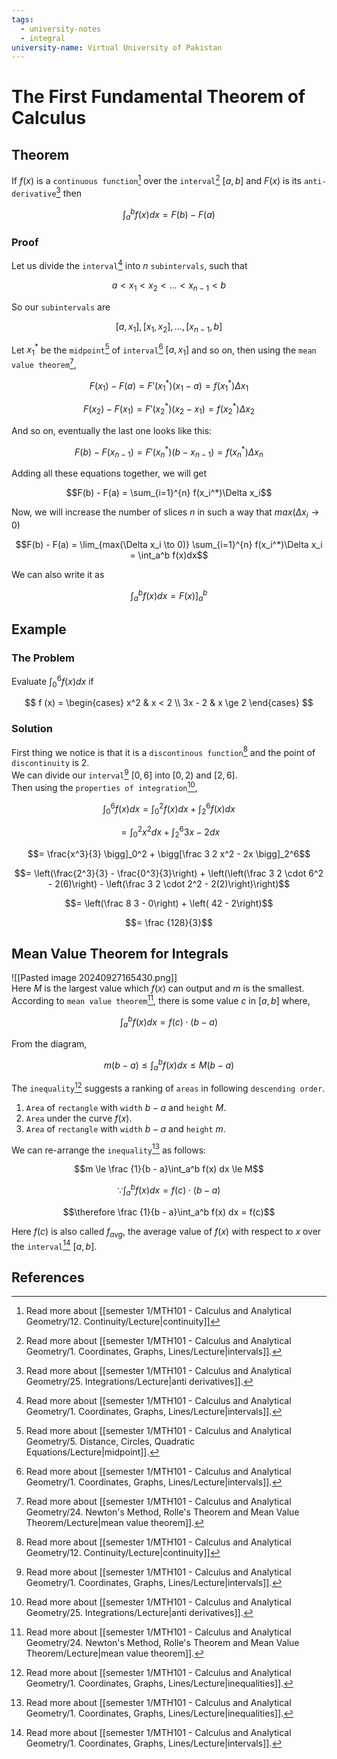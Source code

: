 ```yaml
---
tags:
  - university-notes
  - integral
university-name: Virtual University of Pakistan
---
```


# The First Fundamental Theorem of Calculus
## Theorem
If $f(x)$ is a `continuous function`[^1] over the `interval`[^2] $[a, b]$ and $F(x)$ is its `anti-derivative`[^3] then

$$\int_a^b f(x) dx = F(b) - F(a)$$

### Proof
Let us divide the `interval`[^2] into $n$ `subintervals`, such that  

$$a < x_1 < x_2 < \ldots < x_{n-1} < b$$

So our `subintervals` are  

$$[a, x_1], [x_1, x_2], \ldots , [x_{n - 1}, b]$$

Let $x_1^*$ be the `midpoint`[^4] of `interval`[^2] $[a, x_1]$ and so on, then using the `mean value theorem`[^5],  

$$F(x_1) - F(a) = F'(x_1^*)(x_1 - a) = f(x_1^*) \Delta x_1$$

$$F(x_2) - F(x_1) = F'(x_2^*)(x_2 - x_1) = f(x_2^*) \Delta x_2$$

And so on, eventually the last one looks like this:  

$$F(b) - F(x_{n-1}) = F'(x_n^*)(b - x_{n-1}) = f(x_n^*)\Delta x_n$$

Adding all these equations together, we will get  

$$F(b) - F(a) = \sum_{i=1}^{n} f(x_i^*)\Delta x_i$$

Now, we will increase the number of slices $n$ in such a way that $max (\Delta x_{i} \to 0)$  

$$F(b) - F(a) = \lim_{max(\Delta x_i \to 0)} \sum_{i=1}^{n} f(x_i^*)\Delta x_i = \int_a^b f(x)dx$$

We can also write it as  

$$\int_{a}^{b} f(x) dx = F(x) \bigg]_{a}^{b}$$

## Example
### The Problem

Evaluate $\int_0^6 f(x) dx$ if 

$$
f (x) = 
\begin{cases}
x^2 & x < 2 \\
3x - 2 & x \ge 2
\end{cases}
$$

### Solution
First thing we notice is that it is a `discontinous function`[^1] and the point of `discontinuity` is $2$.  
We can divide our `interval`[^2] $[0, 6]$ into $[0, 2)$ and $[2, 6]$.  
Then using the `properties of integration`[^3],  

$$\int_0^6 f(x) dx = \int_0^2 f(x) dx + \int_2^6 f(x) dx$$

$$= \int_0^2 x^2 dx + \int_2^6 3x - 2 dx$$

$$= \frac{x^3}{3} \bigg]_0^2 + \bigg[\frac 3 2 x^2 - 2x \bigg]_2^6$$

$$= \left(\frac{2^3}{3} - \frac{0^3}{3}\right) + \left(\left(\frac 3 2 \cdot 6^2 - 2(6)\right) - \left(\frac 3 2 \cdot 2^2 - 2(2)\right)\right)$$

$$= \left(\frac 8 3 - 0\right) + \left( 42 - 2\right)$$

$$= \frac {128}{3}$$

## Mean Value Theorem for Integrals
![[Pasted image 20240927165430.png]]  
Here $M$ is the largest value which $f(x)$ can output and $m$ is the smallest.  
According to `mean value theorem`[^5], there is some value $c$ in $[a, b]$ where,  

$$\int_a^b f(x) dx = f(c) \cdot (b - a)$$

From the diagram,

$$m(b - a) \le \int_a^b f(x) dx \le M(b - a)$$

The `inequality`[^6] suggests a ranking of `areas` in following `descending order`.

1. `Area` of `rectangle` with `width` $b - a$ and `height` $M$.
2. `Area` under the curve $f(x)$.
3. `Area` of `rectangle` with `width` $b - a$ and `height` $m$.

We can re-arrange the `inequality`[^6] as follows:  

$$m \le \frac {1}{b - a}\int_a^b f(x) dx \le M$$

$$\because \int_a^b f(x) dx = f(c) \cdot (b - a)$$

$$\therefore \frac {1}{b - a}\int_a^b f(x) dx = f(c)$$

Here $f(c)$ is also called $f_{avg}$, the average value of $f(x)$ with respect to $x$ over the `interval`[^2] $[a, b]$.

## References

[^1]: Read more about [[semester 1/MTH101 - Calculus and Analytical Geometry/12. Continuity/Lecture|continuity]]
[^2]: Read more about [[semester 1/MTH101 - Calculus and Analytical Geometry/1. Coordinates, Graphs, Lines/Lecture|intervals]].
[^3]: Read more about [[semester 1/MTH101 - Calculus and Analytical Geometry/25. Integrations/Lecture|anti derivatives]].
[^4]: Read more about [[semester 1/MTH101 - Calculus and Analytical Geometry/5. Distance, Circles, Quadratic Equations/Lecture|midpoint]].
[^5]: Read more about [[semester 1/MTH101 - Calculus and Analytical Geometry/24. Newton's Method, Rolle's Theorem and Mean Value Theorem/Lecture|mean value theorem]].
[^6]: Read more about [[semester 1/MTH101 - Calculus and Analytical Geometry/1. Coordinates, Graphs, Lines/Lecture|inequalities]].
